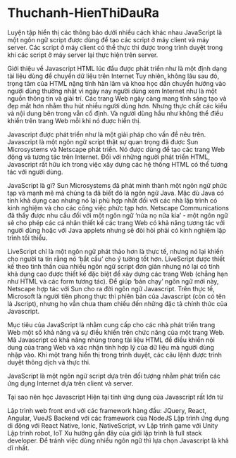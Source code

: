 # Thuchanh-HienThiDauRa
Luyện tập hiển thị các thông báo dưới nhiều cách khác nhau
JavaScript là một ngôn ngữ script được dùng để tạo các script ở máy client và máy server. Các script ở máy client có thể thực thi được trong trình duyệt trong khi các script ở máy server lại thực hiện trên server. 

Giới thiệu về Javascript
HTML lúc đầu được phát triển như là một định dạng tài liệu dùng để chuyển dữ liệu trên Internet Tuy nhiên, không lâu sau đó, trọng tâm của HTML nặng tính hàn lâm và khoa học dần chuyển hướng vào người dùng thường nhật vì ngày nay người dùng xem Internet như là một nguồn thông tin và giải trí. Các trang Web ngày càng mang tính sáng tạo và đẹp mắt hơn nhằm thu hút nhiều người dùng hơn. Nhưng thực chất các kiểu và nội dung bên trong vẫn cố định. Và người dùng hầu như không thể điều khiển trên trang Web mỗi khi nó được hiển thị.

Javascript được phát triển như là một giải pháp cho vấn đề nêu trên. Javascript là một ngôn ngữ script thật sự quan trọng đã được Sun Microsystems và Netscape phát triển. Nó được dùng để tạo các trang Web động và tương tác trên Internet. Đối với những người phát triển HTML, Javascript rất hữu ích trong việc xây dựng các hệ thống HTML có thể tương tác với người dùng.

JavaScript là gì?
Sun Microsystems đã phát minh thành một ngôn ngữ phức tạp và mạnh mẽ mà chúng ta đã biết đó là ngôn ngữ Java. Mặc dù Java có tính khả dụng cao nhưng nó lại phù hợp nhất đối với các nhà lập trình có kinh nghiệm và cho các công việc phức tạp hơn. Netscape Communications đã thấy được nhu cầu đối với một ngôn ngữ ‘nửa nọ nửa kia’ - một ngôn ngữ sẽ cho phép các cá nhân thiết kế các trang Web có khả năng tương tác với người dùng hoặc với Java applets nhưng sẽ đòi hỏi phải có kinh nghiệm lập trình tối thiểu.

LiveScript chỉ là một ngôn ngữ phát thảo hơn là thực tế, nhưng nó lại khiến cho người ta tin rằng nó ‘bắt cầu’ cho ý tưởng tốt hơn. LiveScript được thiết kế theo tinh thần của nhiều ngôn ngữ script đơn giản nhưng nó lại có tính khả dụng cao được thiết kế đặc biệt để xây dựng các trang Web (chẳng hạn như HTML và các form tương tác). Để giúp ‘bán chạy’ ngôn ngữ mới này, Netscape hợp tác với Sun cho ra đời ngôn ngữ Javascript. Trên thực tế, Microsoft là người tiên phong thực thi phiên bản của Javascript (còn có tên là Jscript), nhưng họ vẫn chưa tham chiếu đến những đặc tả chính thức của Javascript.

Mục tiêu của JavaScript là nhằm cung cấp cho các nhà phát triển trang Web một số khả năng và sự điều khiển trên chức năng của một trang Web. Mã Javascript có khả năng nhúng trong tài liệu HTML để điều khiển nội dung của trang Web và xác nhận tính hợp lý của dữ liệu mà người dùng nhập vào. Khi một trang hiển thị trong trình duyệt, các câu lệnh được trình duyệt thông dịch và thực thi.

JavaScript là một ngôn ngữ script dựa trên đối tượng nhằm phát triển các ứng dụng Internet dựa trên client và server.

Tại sao nên học Javascript
Hiện tại tính ứng dụng của Javascript rất lớn từ 

Lập trình web front end với các framework hàng đầu: JQuery, React, Angular, VueJS
Backend với các framework của NodeJS
Lập trình ứng dụng di động với React Native, Ionic, NativeScript, vv
Lập trình game với Unity
Lập trình robot, IoT
Xu hướng gần đây của giới lập trình là full stack developer. Để tránh việc dùng nhiều ngôn ngữ thì lựa chọn Javascript là khả dĩ nhất.
